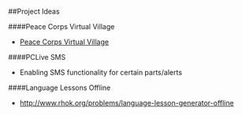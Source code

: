 ##Project Ideas

####Peace Corps Virtual Village
* [Peace Corps Virtual Village](http://www.rhok.org/problems/peace-corps-virtual-village)

####PCLive SMS
* Enabling SMS functionality for certain parts/alerts

####Language Lessons Offline
* http://www.rhok.org/problems/language-lesson-generator-offline